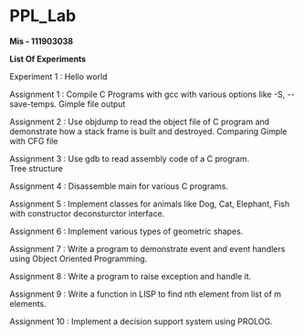 # PPL_Lab


<b> Mis - 111903038  </b>


<b> List Of Experiments </b>


Experiment 1 : Hello world

Assignment 1 : Compile C Programs with gcc with various options like -S, --save-temps.
               Gimple file output

Assignment 2 : Use objdump to read the object file of C program and demonstrate how a stack frame is built and destroyed.
               Comparing Gimple with CFG file

Assignment 3 : Use gdb to read assembly code of a C program.  
               Tree structure

Assignment 4 : Disassemble main for various C programs. 

Assignment 5 : Implement classes for animals like Dog, Cat, Elephant, Fish with constructor deconsturctor interface.

Assignment 6 : Implement various types of geometric shapes.

Assignment 7 : Write a program to demonstrate event and event handlers using Object Oriented Programming.

Assignment 8 : Write a program to raise exception and handle it.

Assignment 9 : Write a function in LISP to find nth element from list of m elements.

Assignment 10 : Implement a decision support system using PROLOG.
